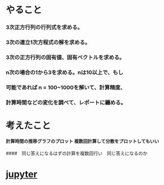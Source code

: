 # やること
### 3次正方行列の行列式を求める。
### 3次の連立1次方程式の解を求める。
### 3次の正方行列の固有値、固有ベクトルを求める。
### n次の場合の1から3を求める。nは10以上で、もし
### 可能であれば n = 100~1000を解いて、計算精度、
### 計算時間などの変化を調べて、レポートに纏める。

# 考えたこと
#### 計算時間の推移グラフのプロット 複数回計算して分散をプロットしてもいい
####　同じ答えになるはずの計算を複数回行い　同じ答えになるのか

# [jupyter](/note.ipynb)


